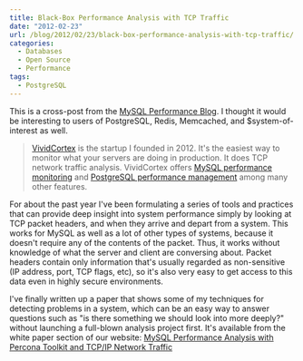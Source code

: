```yaml
---
title: Black-Box Performance Analysis with TCP Traffic
date: "2012-02-23"
url: /blog/2012/02/23/black-box-performance-analysis-with-tcp-traffic/
categories:
  - Databases
  - Open Source
  - Performance
tags:
  - PostgreSQL
---
```

This is a cross-post from the [MySQL Performance Blog](http://www.mysqlperformanceblog.com/2012/02/23/black-box-mysql-performance-analysis-with-tcp-traffic/). I thought it would be interesting to users of PostgreSQL, Redis, Memcached, and $system-of-interest as well.

> [VividCortex](https://vividcortex.com/) is the startup I founded in 2012. It's the easiest way to monitor what
> your servers are doing in production. It does TCP network
> traffic analysis. VividCortex offers [MySQL performance
> monitoring](https://vividcortex.com/monitoring/mysql/) and [PostgreSQL
> performance management](https://vividcortex.com/monitoring/postgres/) among many
> other features.


For about the past year I've been formulating a series of tools and practices that can provide deep insight into system performance simply by looking at TCP packet headers, and when they arrive and depart from a system. This works for MySQL as well as a lot of other types of systems, because it doesn't require any of the contents of the packet. Thus, it works without knowledge of what the server and client are conversing about. Packet headers contain only information that's usually regarded as non-sensitive (IP address, port, TCP flags, etc), so it's also very easy to get access to this data even in highly secure environments.

I've finally written up a paper that shows some of my techniques for detecting problems in a system, which can be an easy way to answer questions such as "is there something we should look into more deeply?" without launching a full-blown analysis project first. It's available from the white paper section of our website: [MySQL Performance Analysis with Percona Toolkit and TCP/IP Network Traffic](http://www.percona.com/about-us/mysql-white-paper/mysql-performance-analysis-with-percona-toolkit-and-tcp-ip-network-traffic/)


